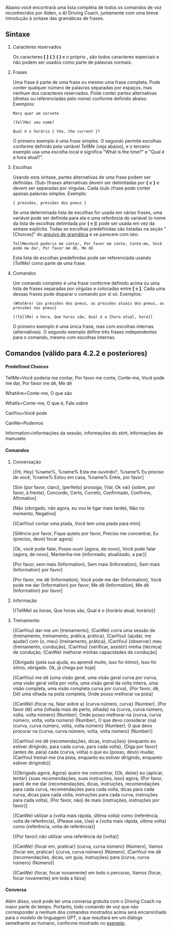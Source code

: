 Abaixo você encontrará uma lista completa de todos os comandos de voz reconhecidos por Aiden, o AI Driving Coach, juntamente com uma breve introdução à sintaxe das gramáticas de frases.

## Sintaxe

1. Caracteres reservados

   Os caracteres **[** **]** **{** **}** **(** **)** e o próprio **,** são todos caracteres especiais e não podem ser usados ​​como parte de palavras normais.

2. Frases

   Uma frase é parte de uma frase ou mesmo uma frase completa. Pode conter qualquer número de palavras separadas por espaços, mas nenhum dos caracteres reservados. Pode conter partes alternativas (diretas ou referenciadas pelo nome) conforme definido abaixo. Exemplos:

       Mary quer um sorvete

       (TellMe) seu nome?

       Qual é o horário { the, the current }?

   O primeiro exemplo é uma frase simples. O segundo permite escolhas conforme definido pela variável *TellMe* (veja abaixo), e o terceiro exemplo usa uma escolha local e significa "What is the time?" e "Qual é a hora atual?".

3. Escolhas

   Usando esta sintaxe, partes alternativas de uma frase podem ser definidas. (Sub-)frases alternativas devem ser delimitadas por **{** e **}** e devem ser separadas por vírgulas. Cada (sub-)frase pode conter apenas palavras simples. Exemplo:

       { pressões, pressões dos pneus }

   Se uma determinada lista de escolhas for usada em várias frases, uma variável pode ser definida para ela e uma referência de variável (o nome da lista de escolhas delimitada por **(** e **)**) pode ser usada em vez da sintaxe explícita. Todas as escolhas predefinidas são listadas na seção "[Choices]" do [arquivo de gramática](https://github.com/SeriousOldMan/Simulator-Controller/blob/main/Sources/Assistants/Grammars/Choices.pt) e se parecem com isto:

       TellMe=Você poderia me contar, Por favor me conte, Conte-me, Você pode me dar, Por favor me dê, Me dê

   Esta lista de escolhas predefinidas pode ser referenciada usando *(TellMe)* como parte de uma frase.

4. Comandos

   Um comando completo é uma frase conforme definido acima ou uma lista de frases separadas por vírgulas e colocadas entre **[** e **]**. Cada uma dessas frases pode disparar o comando por si só. Exemplos:

       (WhatAre) {as pressões dos pneus, as pressões atuais dos pneus, as pressões nos pneus}

       [(TellMe) a hora, Que horas são, Qual é a {hora atual, hora}]

   O primeiro exemplo é uma única frase, mas com escolhas internas (alternativas). O segundo exemplo define três frases independentes para o comando, mesmo com escolhas internas.

## Comandos (válido para 4.2.2 e posteriores)

#### Predefined Choices

TellMe=Você poderia me contar, Por favor me conte, Conte-me, Você pode me dar, Por favor me dê, Me dê

WhatAre=Conte-me, O que são

WhatIs=Conte-me, O que é, Fale sobre

CanYou=Você pode

CanWe=Podemos

Information=informações da sessão, informações do stint, informações de manuseio

#### Comandos

1. Conversação

   [{Hi, Hey} %name%, %name% Esta me ouvindo?, %name% Eu preciso de você, %name% Estou em casa, %name% Entre, por favor]

   [Sim {por favor, claro}, {perfeito} prossiga, {Vai, Ok vai} {sobre, por favor, à frente}, Concordo, Certo, Correto, Confirmado, Confirmo, Afirmativo]

   [Não {obrigado, não agora, eu vou te ligar mais tarde}, Não no momento, Negativo]

   [(CanYou) contar uma piada, Você tem uma piada para mim]

   [Silêncio por favor, Fique quieto por favor, Preciso me concentrar, Eu {preciso, devo} focar agora]

   [Ok, você pode falar, Posso ouvir {agora, de novo}, Você pode falar {agora, de novo}, Mantenha-me {informado, atualizado, a par}]

   [Por favor, sem mais (Information), Sem mais (Information), Sem mais (Information) por favor]

   [Por favor, me dê (Information), Você pode me dar (Information), Você pode me dar (Information) por favor, Me dê (Information), Me dê (Information) por favor]

2. Informação

   [(TellMe) as horas, Que horas são, Qual é o {horário atual, horário}]
	
3. Treinamento

   [(CanYou) dar-me um {treinamento}, (CanWe) corra uma sessão de {treinamento, treinamento, prática, prática}, (CanYou) {ajudar, me ajudar} com {o, meu} {treinamento, prática}, (CanYou) {observar} meu {treinamento, condução}, (CanYou) {verificar, assistir} minha {técnica} de condução, (CanWe) melhorar minhas capacidades de condução]

   [Obrigado {pela sua ajuda, eu aprendi muito, isso foi ótimo}, Isso foi ótimo, obrigado. Ok, já chega por hoje]

   [(CanYou) me dê {uma visão geral, uma visão geral curva por curva, uma visão geral volta por volta, uma visão geral da volta inteira, uma visão completa, uma visão completa curva por curva}, {Por favor, dê, Dê} uma olhada na pista completa, Onde posso melhorar na pista]

   [(CanWe) {focar na, falar sobre a} {curva número, curva} (Number), {Por favor dê} uma {olhada mais de perto, olhada} na {curva, curva número, volta, volta número} (Number), Onde posso melhorar na {curva, curva número, volta, volta número} (Number), O que devo considerar {na} {curva, curva número, volta, volta número} (Number), O que devo procurar na {curva, curva número, volta, volta número} (Number)]

   [(CanYou) me dê {recomendações, dicas, instruções} {enquanto eu estiver dirigindo, para cada curva, para cada volta}, {Diga por favor} {antes de, para} cada {curva, volta} o que eu {posso, devo} mudar, (CanYou) treinar-me {na pista, enquanto eu estiver dirigindo, enquanto estiver dirigindo}]

   [{Obrigado agora, Agora} quero me concentrar, {Ok, deixe} eu {aplicar, tentar} {suas recomendações, suas instruções, isso} agora, {Por favor, pare} de me dar {recomendações, dicas, instruções, recomendações para cada curva, recomendações para cada volta, dicas para cada curva, dicas para cada volta, instruções para cada curva, instruções para cada volta}, {Por favor, não} de mais {instruções, instruções por favor}]

   [(CanWe) utilizar a {volta mais rápida, última volta} como {referência, volta de referência}, {Please use, Use} a {volta mais rápida, última volta} como {referência, volta de referência}]

   [{Por favor} não utilizar uma referência da {volta}]

   [(CanWe) {focar em, praticar} {curva, curva número} (Número), Vamos {focar em, praticar} {curva, curva número} (Número), (CanYou) me dê {recomendações, dicas, um guia, instruções} para {curva, curva número} (Número)]

   [(CanWe) {focar, focar novamente} em todo o percurso, Vamos {focar, focar novamente} em toda a faixa]

#### Conversa

Além disso, você pode ter uma conversa gratuita com o Driving Coach na maior parte do tempo. Portanto, todo comando de voz que não corresponder a nenhum dos comandos mostrados acima será encaminhado para o modelo de linguagem GPT, o que resultará em um diálogo semelhante ao humano, conforme mostrado no [exemplo](https://github.com/SeriousOldMan/Simulator-Controller/wiki/AI-Driving-Coach#a-typical-dialog).